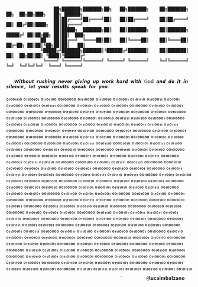 ```
                  ██╗███████╗███████╗██╗   ██╗███████╗    ██╗███████╗    ██╗  ██╗██╗███╗   ██╗ ██████╗ 
                  ██║██╔════╝██╔════╝██║   ██║██╔════╝    ██║██╔════╝    ██║ ██╔╝██║████╗  ██║██╔════╝ 
                  ██║█████╗  ███████╗██║   ██║███████╗    ██║███████╗    █████╔╝ ██║██╔██╗ ██║██║  ███╗
             ██   ██║██╔══╝  ╚════██║██║   ██║╚════██║    ██║╚════██║    ██╔═██╗ ██║██║╚██╗██║██║   ██║
             ╚█████╔╝███████╗███████║╚██████╔╝███████║    ██║███████║    ██║  ██╗██║██║ ╚████║╚██████╔╝
              ╚════╝ ╚══════╝╚══════╝ ╚═════╝ ╚══════╝    ╚═╝╚══════╝    ╚═╝  ╚═╝╚═╝╚═╝  ╚═══╝ ╚═════╝ 
                                                                                          
```

       𝙒𝙞𝙩𝙝𝙤𝙪𝙩 𝙧𝙪𝙨𝙝𝙞𝙣𝙜 𝙣𝙚𝙫𝙚𝙧 𝙜𝙞𝙫𝙞𝙣𝙜 𝙪𝙥 𝙬𝙤𝙧𝙠 𝙝𝙖𝙧𝙙 𝙬𝙞𝙩𝙝 𝔾𝕠𝕕 𝙖𝙣𝙙 𝙙𝙤 𝙞𝙩 𝙞𝙣 𝙨𝙞𝙡𝙚𝙣𝙘𝙚, 𝙡𝙚𝙩 𝙮𝙤𝙪𝙧 𝙧𝙚𝙨𝙪𝙡𝙩𝙨 𝙨𝙥𝙚𝙖𝙠 𝙛𝙤𝙧 𝙮𝙤𝙪.

₀₁₀₀₁₁₁₀ ₀₁₁₀₀₁₀₁ ₀₁₁₀₁₁₀₀ ₀₀₁₀₀₀₀₀ ₀₁₁₁₀₀₀₀ ₀₁₁₁₀₀₁₀ ₀₁₁₀₁₀₀₁ ₀₁₁₀₁₁₁₀ ₀₁₁₀₀₀₁₁ ₀₁₁₀₁₀₀₁ ₀₁₁₁₀₀₀₀ ₀₁₁₀₁₀₀₁ ₀₁₁₀₁₁₁₁ ₀₀₁₀₀₀₀₀ ₀₁₁₀₀₁₀₁ ₀₁₁₁₀₀₁₀ ₀₁₁₀₀₀₀₁ ₀₀₁₀₀₀₀₀ ₀₁₁₀₁₁₀₀ ₀₁₁₀₀₀₀₁ ₀₀₁₀₀₀₀₀ ₀₁₀₁₀₀₀₀ ₀₁₁₀₀₀₀₁ ₀₁₁₁₀₀₁₀ ₀₁₁₀₁₁₁₁ ₀₁₁₀₁₁₀₀ ₀₁₁₀₀₀₀₁ ₀₀₁₀₀₀₀₀ ₀₁₁₀₀₁₀₁ ₀₀₁₀₀₀₀₀ ₀₁₁₀₁₁₀₀ ₀₁₁₀₀₀₀₁ ₀₀₁₀₀₀₀₀ ₀₁₀₁₀₀₀₀ ₀₁₁₀₀₀₀₁ ₀₁₁₁₀₀₁₀ ₀₁₁₀₁₁₁₁ ₀₁₁₀₁₁₀₀ ₀₁₁₀₀₀₀₁ ₀₀₁₀₀₀₀₀ ₀₁₁₀₀₁₀₁ ₀₁₁₁₀₀₁₀ ₀₁₁₀₀₀₀₁ ₀₀₁₀₀₀₀₀ ₀₁₁₁₀₀₀₀ ₀₁₁₁₀₀₁₀ ₀₁₁₀₀₁₀₁ ₀₁₁₁₀₀₁₁ ₀₁₁₁₀₀₁₁ ₀₁₁₀₁₁₁₁ ₀₀₁₀₀₀₀₀ ₀₁₀₀₀₁₀₀ ₀₁₁₀₁₀₀₁ ₀₁₁₀₁₁₁₁ ₀₀₁₀₁₁₀₀ ₀₀₁₀₀₀₀₀ ₀₁₁₀₀₁₀₁ ₀₀₁₀₀₀₀₀ ₀₁₁₀₁₁₀₀ ₀₁₁₀₀₀₀₁ ₀₀₁₀₀₀₀₀ ₀₁₀₁₀₀₀₀ ₀₁₁₀₀₀₀₁ ₀₁₁₁₀₀₁₀ ₀₁₁₀₁₁₁₁ ₀₁₁₀₁₁₀₀ ₀₁₁₀₀₀₀₁ ₀₀₁₀₀₀₀₀ ₀₁₁₀₀₁₀₁ ₀₁₁₁₀₀₁₀ ₀₁₁₀₀₀₀₁ ₀₀₁₀₀₀₀₀ ₀₁₀₀₀₁₀₀ ₀₁₁₀₁₀₀₁ ₀₁₁₀₁₁₁₁ ₀₀₁₀₁₁₁₀ ₀₀₀₀₁₀₁₀ ₀₁₀₀₀₁₀₁ ₀₁₁₀₀₁₁₁ ₀₁₁₀₁₁₀₀ ₀₁₁₀₁₀₀₁ ₀₀₁₀₀₀₀₀ ₀₁₁₀₀₁₀₁ ₀₁₁₁₀₀₁₀ ₀₁₁₀₀₀₀₁ ₀₀₁₀₀₀₀₀ ₀₁₁₀₁₁₁₀ ₀₁₁₀₀₁₀₁ ₀₁₁₀₁₁₀₀ ₀₀₁₀₀₀₀₀ ₀₁₁₁₀₀₀₀ ₀₁₁₁₀₀₁₀ ₀₁₁₀₁₀₀₁ ₀₁₁₀₁₁₁₀ ₀₁₁₀₀₀₁₁ ₀₁₁₀₁₀₀₁ ₀₁₁₁₀₀₀₀ ₀₁₁₀₁₀₀₁ ₀₁₁₀₁₁₁₁ ₀₀₁₀₀₀₀₀ ₀₁₁₀₀₀₁₁ ₀₁₁₀₁₁₁₁ ₀₁₁₀₁₁₁₀ ₀₀₁₀₀₀₀₀ ₀₁₀₀₀₁₀₀ ₀₁₁₀₁₀₀₁ ₀₁₁₀₁₁₁₁ ₀₀₁₀₁₁₁₀ ₀₀₁₀₀₀₀₀ ₀₀₀₀₁₀₁₀ ₀₁₀₁₀₁₀₀ ₀₁₁₁₀₁₀₁ ₀₁₁₁₀₁₀₀ ₀₁₁₁₀₁₀₀ ₀₁₁₀₀₁₀₁ ₀₀₁₀₀₀₀₀ ₀₁₁₀₁₁₀₀ ₀₁₁₀₀₁₀₁ ₀₀₁₀₀₀₀₀ ₀₁₁₀₀₀₁₁ ₀₁₁₀₁₁₁₁ ₀₁₁₁₀₀₁₁ ₀₁₁₀₀₁₀₁ ₀₀₁₀₀₀₀₀ ₀₁₁₁₀₀₁₁ ₀₁₁₀₁₁₁₁ ₀₁₁₀₁₁₁₀ ₀₁₁₀₁₁₁₁ ₀₀₁₀₀₀₀₀ ₀₁₁₁₀₀₁₁ ₀₁₁₁₀₁₀₀ ₀₁₁₀₀₀₀₁ ₀₁₁₁₀₁₀₀ ₀₁₁₀₀₁₀₁ ₀₀₁₀₀₀₀₀ ₀₁₁₀₀₁₁₀ ₀₁₁₀₀₀₀₁ ₀₁₁₁₀₁₀₀ ₀₁₁₁₀₁₀₀ ₀₁₁₀₀₁₀₁ ₀₀₁₀₀₀₀₀ ₀₁₁₁₀₀₀₀ ₀₁₁₀₀₁₀₁ ₀₁₁₁₀₀₁₀ ₀₀₁₀₀₀₀₀ ₀₁₁₀₁₁₀₁ ₀₁₁₀₀₁₀₁ ₀₁₁₁₁₀₁₀ ₀₁₁₁₁₀₁₀ ₀₁₁₀₁₁₁₁ ₀₀₁₀₀₀₀₀ ₀₁₁₀₀₁₀₀ ₀₁₁₀₁₀₀₁ ₀₀₁₀₀₀₀₀ ₀₁₁₀₁₁₀₀ ₀₁₁₁₀₁₀₁ ₀₁₁₀₁₀₀₁ ₀₀₁₀₀₀₀₀ ₀₀₁₀₁₀₀₀ ₀₁₁₀₁₁₀₀ ₀₁₁₀₀₀₀₁ ₀₀₁₀₀₀₀₀ ₀₁₀₁₀₀₀₀ ₀₁₁₀₀₀₀₁ ₀₁₁₁₀₀₁₀ ₀₁₁₀₁₁₁₁ ₀₁₁₀₁₁₀₀ ₀₁₁₀₀₀₀₁ ₀₀₁₀₁₀₀₁ ₀₀₁₀₁₁₀₀ ₀₀₀₀₁₀₁₀ ₀₁₁₀₀₁₀₁ ₀₀₁₀₀₀₀₀ ₀₁₁₁₀₀₁₁ ₀₁₁₀₀₁₀₁ ₀₁₁₀₁₁₁₀ ₀₁₁₁₁₀₁₀ ₀₁₁₀₀₀₀₁ ₀₀₁₀₀₀₀₀ ₀₁₁₀₀₁₀₀ ₀₁₁₀₁₀₀₁ ₀₀₁₀₀₀₀₀ ₀₁₁₀₁₁₀₀ ₀₁₁₁₀₁₀₁ ₀₁₁₀₁₀₀₁ ₀₀₁₀₀₀₀₀ ₀₁₁₀₁₁₁₀ ₀₁₁₀₀₁₀₁ ₀₁₁₁₀₀₁₁ ₀₁₁₁₀₀₁₁ ₀₁₁₁₀₁₀₁ ₀₁₁₀₁₁₁₀ ₀₁₁₀₀₀₀₁ ₀₀₁₀₀₀₀₀ ₀₁₁₀₀₁₀₀ ₀₁₁₀₀₁₀₁ ₀₁₁₀₁₁₀₀ ₀₁₁₀₁₁₀₀ ₀₁₁₀₀₁₀₁ ₀₀₁₀₀₀₀₀ ₀₁₁₀₀₀₁₁ ₀₁₁₀₁₁₁₁ ₀₁₁₁₀₀₁₁ ₀₁₁₀₀₁₀₁ ₀₀₁₀₀₀₀₀ ₀₁₁₀₀₁₁₀ ₀₁₁₀₀₀₀₁ ₀₁₁₁₀₁₀₀ ₀₁₁₁₀₁₀₀ ₀₁₁₀₀₁₀₁ ₀₀₁₀₀₀₀₀ ₀₁₁₀₀₁₀₁ ₀₀₁₀₀₁₁₁ ₀₀₁₀₀₀₀₀ ₀₁₁₁₀₀₁₁ ₀₁₁₁₀₁₀₀ ₀₁₁₀₀₀₀₁ ₀₁₁₁₀₁₀₀ ₀₁₁₀₀₀₀₁ ₀₀₁₀₀₀₀₀ ₀₁₁₀₀₁₁₀ ₀₁₁₀₀₀₀₁ ₀₁₁₁₀₁₀₀ ₀₁₁₁₀₁₀₀ ₀₁₁₀₀₀₀₁ ₀₀₁₀₁₁₁₀ ₀₀₁₀₀₀₀₀ ₀₀₀₀₁₀₁₀ ₀₁₀₀₁₀₀₁ ₀₁₁₀₁₁₁₀ ₀₀₁₀₀₀₀₀ ₀₁₁₀₁₁₀₀ ₀₁₁₁₀₁₀₁ ₀₁₁₀₁₀₀₁ ₀₀₁₀₀₀₀₀ ₀₁₁₀₀₁₀₁ ₀₁₁₁₀₀₁₀ ₀₁₁₀₀₀₀₁ ₀₀₁₀₀₀₀₀ ₀₁₁₀₁₁₀₀ ₀₁₁₀₀₀₀₁ ₀₀₁₀₀₀₀₀ ₀₁₁₁₀₁₁₀ ₀₁₁₀₁₀₀₁ ₀₁₁₁₀₁₀₀ ₀₁₁₀₀₀₀₁ ₀₀₁₀₀₀₀₀ ₀₁₁₀₀₁₀₁ ₀₀₁₀₀₀₀₀ ₀₁₁₀₁₁₀₀ ₀₁₁₀₀₀₀₁ ₀₀₁₀₀₀₀₀ ₀₁₁₁₀₁₁₀ ₀₁₁₀₁₀₀₁ ₀₁₁₁₀₁₀₀ ₀₁₁₀₀₀₀₁ ₀₀₁₀₀₀₀₀ ₀₁₁₀₀₁₀₁ ₀₁₁₁₀₀₁₀ ₀₁₁₀₀₀₀₁ ₀₀₁₀₀₀₀₀ ₀₁₁₀₁₁₀₀ ₀₁₁₀₀₀₀₁ ₀₀₁₀₀₀₀₀ ₀₁₁₀₁₁₀₀ ₀₁₁₁₀₁₀₁ ₀₁₁₀₀₀₁₁ ₀₁₁₀₀₁₀₁ ₀₀₁₀₀₀₀₀ ₀₁₁₀₀₁₀₀ ₀₁₁₀₀₁₀₁ ₀₁₁₀₀₁₁₁ ₀₁₁₀₁₁₀₀ ₀₁₁₀₁₀₀₁ ₀₀₁₀₀₀₀₀ ₀₁₁₁₀₁₀₁ ₀₁₁₀₁₁₁₁ ₀₁₁₀₁₁₀₁ ₀₁₁₀₁₀₀₁ ₀₁₁₀₁₁₁₀ ₀₁₁₀₁₀₀₁ ₀₀₁₀₁₁₁₀



                                                                      
                                                                      
                                                                      
                                               `         @𝗹𝘂𝗰𝗮𝗶𝗺𝗯𝗮𝗹𝘇𝗮𝗻𝗼

